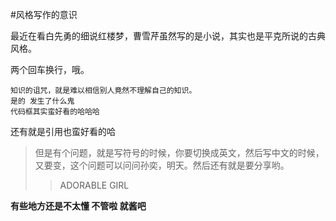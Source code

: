 #风格写作的意识

最近在看白先勇的细说红楼梦，曹雪芹虽然写的是小说，其实也是平克所说的古典风格。

两个回车换行，哦。

```
知识的诅咒，就是难以相信别人竟然不理解自己的知识。
是的 发生了什么鬼
代码框其实蛮好看的哈哈哈
```
还有就是引用也蛮好看的哈
>但是有个问题，就是写符号的时候，你要切换成英文，然后写中文的时候，又要变，这个问题可以问问孙奕，明天。然后还有就是要分享哟。
>>ADORABLE GIRL

**有些地方还是不太懂 不管啦 就酱吧**



